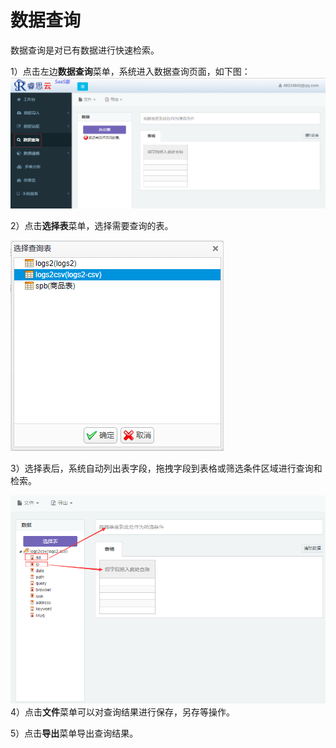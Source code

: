# 数据查询

数据查询是对已有数据进行快速检索。

1）点击左边**数据查询**菜单，系统进入数据查询页面，如下图：![](/assets/import23.png)

2）点击**选择表**菜单，选择需要查询的表。

![](/assets/import25.png)

3）选择表后，系统自动列出表字段，拖拽字段到表格或筛选条件区域进行查询和检索。

![](/assets/import27.png)4）点击**文件**菜单可以对查询结果进行保存，另存等操作。

5）点击**导出**菜单导出查询结果。

